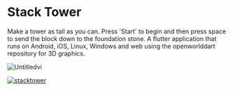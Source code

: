 # Stack Tower

Make a tower as tall as you can. Press 'Start' to begin and then press space to send the block down to the foundation stone. A flutter application that runs on Android, iOS, Linux, Windows and web using the openworlddart repository for 3D graphics. 

![Untitledvi](https://github.com/user-attachments/assets/c2105523-ce36-46f1-8ac1-71de2a759cee)


[![stacktower](https://snapcraft.io/stacktower/badge.svg)](https://snapcraft.io/stacktower)

